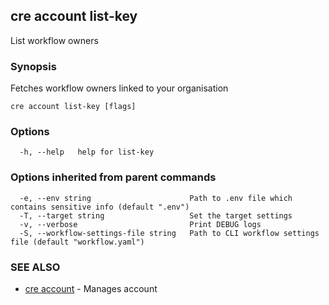 ## cre account list-key

List workflow owners

### Synopsis

Fetches workflow owners linked to your organisation

```
cre account list-key [flags]
```

### Options

```
  -h, --help   help for list-key
```

### Options inherited from parent commands

```
  -e, --env string                      Path to .env file which contains sensitive info (default ".env")
  -T, --target string                   Set the target settings
  -v, --verbose                         Print DEBUG logs
  -S, --workflow-settings-file string   Path to CLI workflow settings file (default "workflow.yaml")
```

### SEE ALSO

* [cre account](cre_account.md)	 - Manages account

